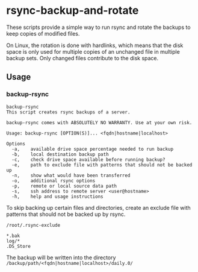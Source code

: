 # rsync-backup-and-rotate

These scripts provide a simple way to run rsync and rotate the backups to keep copies of modified files.

On Linux, the rotation is done with hardlinks, which means that the disk space is only used for multiple
copies of an unchanged file in multiple backup sets. Only changed files contribute to the disk space.

## Usage

### backup-rsync

```
backup-rsync
This script creates rsync backups of a server.

backup-rsync comes with ABSOLUTELY NO WARRANTY. Use at your own risk.

Usage: backup-rsync [OPTION(S)]... <fqdn|hostname|localhost>

Options
  -a,    available drive space percentage needed to run backup
  -b,    local destination backup path
  -c,    check drive space available before running backup?
  -e,    path to exclude file with patterns that should not be backed up
  -n,    show what would have been transferred
  -o,    additional rsync options
  -p,    remote or local source data path
  -s,    ssh address to remote server <user@hostname>
  -h,    help and usage instructions
```

To skip backing up certain files and directories, create an exclude file with patterns that should not be backed up by rsync.

`/root/.rsync-exclude`

```
*.bak
log/*
.DS_Store
```

The backup will be written into the directory `/backup/path/<fqdn|hostname|localhost>/daily.0/`
